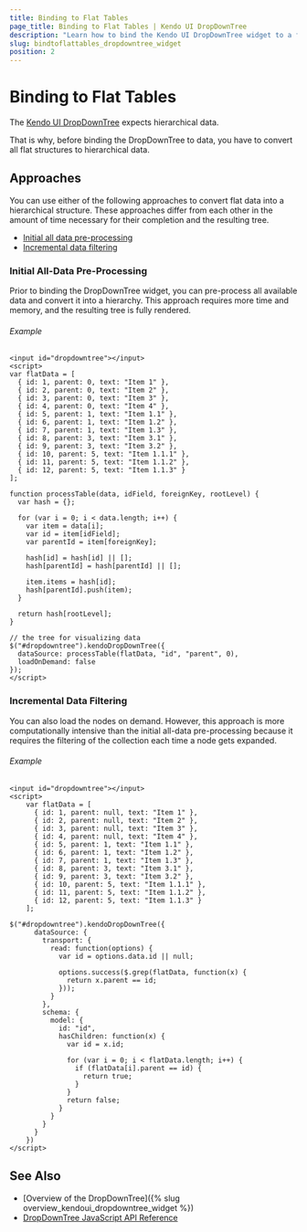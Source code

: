 ```yaml
---
title: Binding to Flat Tables
page_title: Binding to Flat Tables | Kendo UI DropDownTree
description: "Learn how to bind the Kendo UI DropDownTree widget to a flat data table that keeps references about the hierarchical structure."
slug: bindtoflattables_dropdowntree_widget
position: 2
---
```


# Binding to Flat Tables

The [Kendo UI DropDownTree](http://demos.telerik.com/kendo-ui/dropdowntree/index) expects hierarchical data.

That is why, before binding the DropDownTree to data, you have to convert all flat structures to hierarchical data.

## Approaches

You can use either of the following approaches to convert flat data into a hierarchical structure. These approaches differ from each other in the amount of time necessary for their completion and the resulting tree.

* [Initial all data pre-processing](#initial-all-data-pre-processing)
* [Incremental data filtering](#incremental-data-filtering)

### Initial All-Data Pre-Processing

Prior to binding the DropDownTree widget, you can pre-process all available data and convert it into a hierarchy. This approach requires more time and memory, and the resulting tree is fully rendered.

###### Example

    <input id="dropdowntree"></input>
    <script>
    var flatData = [
      { id: 1, parent: 0, text: "Item 1" },
      { id: 2, parent: 0, text: "Item 2" },
      { id: 3, parent: 0, text: "Item 3" },
      { id: 4, parent: 0, text: "Item 4" },
      { id: 5, parent: 1, text: "Item 1.1" },
      { id: 6, parent: 1, text: "Item 1.2" },
      { id: 7, parent: 1, text: "Item 1.3" },
      { id: 8, parent: 3, text: "Item 3.1" },
      { id: 9, parent: 3, text: "Item 3.2" },
      { id: 10, parent: 5, text: "Item 1.1.1" },
      { id: 11, parent: 5, text: "Item 1.1.2" },
      { id: 12, parent: 5, text: "Item 1.1.3" }
    ];

    function processTable(data, idField, foreignKey, rootLevel) {
      var hash = {};

      for (var i = 0; i < data.length; i++) {
        var item = data[i];
        var id = item[idField];
        var parentId = item[foreignKey];

        hash[id] = hash[id] || [];
        hash[parentId] = hash[parentId] || [];

        item.items = hash[id];
        hash[parentId].push(item);
      }

      return hash[rootLevel];
    }

    // the tree for visualizing data
    $("#dropdowntree").kendoDropDownTree({
      dataSource: processTable(flatData, "id", "parent", 0),
      loadOnDemand: false
    });
    </script>

### Incremental Data Filtering

You can also load the nodes on demand. However, this approach is more computationally intensive than the initial all-data pre-processing because it requires the filtering of the collection each time a node gets expanded.

###### Example

    <input id="dropdowntree"></input>
    <script>
        var flatData = [
          { id: 1, parent: null, text: "Item 1" },
          { id: 2, parent: null, text: "Item 2" },
          { id: 3, parent: null, text: "Item 3" },
          { id: 4, parent: null, text: "Item 4" },
          { id: 5, parent: 1, text: "Item 1.1" },
          { id: 6, parent: 1, text: "Item 1.2" },
          { id: 7, parent: 1, text: "Item 1.3" },
          { id: 8, parent: 3, text: "Item 3.1" },
          { id: 9, parent: 3, text: "Item 3.2" },
          { id: 10, parent: 5, text: "Item 1.1.1" },
          { id: 11, parent: 5, text: "Item 1.1.2" },
          { id: 12, parent: 5, text: "Item 1.1.3" }
        ];

    $("#dropdowntree").kendoDropDownTree({
          dataSource: {
            transport: {
              read: function(options) {
                var id = options.data.id || null;

                options.success($.grep(flatData, function(x) {
                  return x.parent == id;
                }));
              }
            },
            schema: {
              model: {
                id: "id",
                hasChildren: function(x) {
                  var id = x.id;

                  for (var i = 0; i < flatData.length; i++) {
                    if (flatData[i].parent == id) {
                      return true;
                    }
                  }
                  return false;
                }
              }
            }
          }
        })
    </script>

## See Also

* [Overview of the DropDownTree]({% slug overview_kendoui_dropdowntree_widget %})
* [DropDownTree JavaScript API Reference](/api/javascript/ui/dropdowntree)
